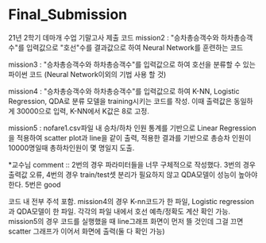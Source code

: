 # Final_Submission
21년 2학기 데마개 수업 기말고사 제출 코드
mission2 : "승차총승객수와 하차총승객수"를 입력값으로 "호선"수를 결과값으로 하여 Neural Network를 훈련하는 코드

mission3 : "승차총승객수와 하차총승객수"를 입력값으로 하여 호선을 분류할 수 있는 파이썬 코드 (Neural Network이외의 기법 사용 할 것)

mission4 : "승차총승객수와 하차총승객수"를 입력값으로 하여 K-NN, Logistic Regression, QDA로 분류 모델을 training시키는 코드를 작성. 이때 출력값은 동일하게 30000으로 입력, K-NN에서 K값은 8로 고정.

mission5 : nofare1.csv파일 내 승차/하차 인원 통계를 기반으로 Linear Regression을 적용하여 scatter plot과 line을 같이 출력, 적용한 결과를 기반으로 총승차 인원이 10000명일때 총하차인원이 몇 명일지 도출.

*교수님 comment ::
2번의 경우 파라미터들을 너무 구체적으로 작성했다. 3번의 경우 출력값 오류, 4번의 경우 train/test셋 분리가 필요하지 않고 QDA모델이 성능이 높아야 한다. 5번은 good

코드 내 전부 주석 포함.
mission4의 경우 K-nn코드가 한 파일, Logistic regression 과 QDA모델이 한 파일. 각각의 파일 내에서 호선 예측/정확도 계산 확인 가능.
mission5의 경우 코드를 실행했을 때 line그래프 화면이 먼저 뜰 것인데 그걸 끄면 scatter 그래프가 이어서 화면에 출력(둘 다 확인 가능)
